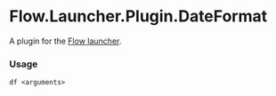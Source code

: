 Flow.Launcher.Plugin.DateFormat
==================

A plugin for the [Flow launcher](https://github.com/Flow-Launcher/Flow.Launcher).

### Usage

    df <arguments>